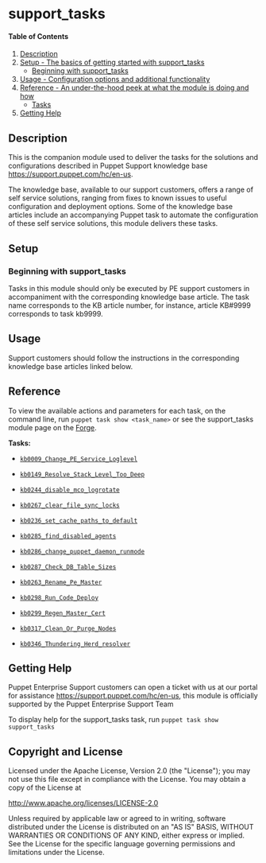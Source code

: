 # support_tasks

#### Table of Contents

1. [Description](#description)
2. [Setup - The basics of getting started with support_tasks](#setup)
    * [Beginning with support_tasks](#beginning-with-support_tasks)
3. [Usage - Configuration options and additional functionality](#usage)
4. [Reference - An under-the-hood peek at what the module is doing and how](#reference)
    * [Tasks](#tasks)
5. [Getting Help](#getting-help)

## Description

This is the companion module used to deliver the tasks for the solutions and configurations described in Puppet Support knowledge base <https://support.puppet.com/hc/en-us>.

The knowledge base, available to our support customers, offers a range of self service solutions, ranging from fixes to known issues to  useful configuration and deployment options. Some of the knowledge base articles include an accompanying Puppet task to automate the configuration of these self service solutions, this module delivers these tasks.


## Setup

### Beginning with support_tasks

Tasks in this module should only be executed by PE support customers in accompaniment with the corresponding knowledge base article. The task name corresponds to the KB article number, for instance, article KB#9999 corresponds to task kb9999.

## Usage

Support customers should follow the instructions in the corresponding knowledge base articles linked below.


## Reference

To view the available actions and parameters for each task, on the command line, run `puppet task show <task_name>` or see the support\_tasks module page on the [Forge](https://forge.puppet.com/puppetlabs/support_tasks/tasks).

**Tasks:**

* [`kb0009_Change_PE_Service_Loglevel`](https://support.puppet.com/hc/en-us/articles/115000177368)

* [`kb0149_Resolve_Stack_Level_Too_Deep`](https://support.puppet.com/hc/en-us/articles/218763948)

* [`kb0244_disable_mco_logrotate`](https://support.puppet.com/hc/en-us/articles/360002051354)

* [`kb0267_clear_file_sync_locks`](https://support.puppet.com/hc/en-us/articles/360003883933)

* [`kb0236_set_cache_paths_to_default`](https://support.puppet.com/hc/en-us/articles/360001060434)

* [`kb0285_find_disabled_agents`](https://support.puppet.com/hc/en-us/articles/360006717334)

* [`kb0286_change_puppet_daemon_runmode`](https://support.puppet.com/hc/en-us/articles/360006721014)

* [`kb0287_Check_DB_Table_Sizes`](https://support.puppet.com/hc/en-us/articles/360006922673)

* [`kb0263_Rename_Pe_Master`](https://support.puppet.com/hc/en-us/articles/360003489634)

* [`kb0298_Run_Code_Deploy`](https://support.puppet.com/hc/en-us/articles/360008192734)

* [`kb0299_Regen_Master_Cert`](https://support.puppet.com/hc/en-us/articles/360008505193)

* [`kb0317_Clean_Or_Purge_Nodes`](https://support.puppet.com/hc/en-us/articles/360012551294)

* [`kb0346_Thundering_Herd_resolver`](https://support.puppet.com/hc/en-us/articles/360023988353)



## Getting Help

Puppet Enterprise Support customers can open a ticket with us at our portal for assistance <https://support.puppet.com/hc/en-us>, this module is officially supported by the Puppet Enterprise Support Team

To display help for the support\_tasks task, run `puppet task show support_tasks`

## Copyright and License

Licensed under the Apache License, Version 2.0 (the "License"); you may not use this file except in compliance with the License. You may obtain a copy of the License at

<http://www.apache.org/licenses/LICENSE-2.0>

Unless required by applicable law or agreed to in writing, software distributed under the License is distributed on an "AS IS" BASIS, WITHOUT WARRANTIES OR CONDITIONS OF ANY KIND, either express or implied. See the License for the specific language governing permissions and limitations under the License.
